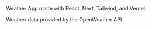 Weather App made with React, Next, Tailwind, and Vercel. 

Weather data provided by the OpenWeather API.